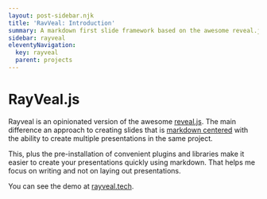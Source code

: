 ```yaml
---
layout: post-sidebar.njk
title: 'RavVeal: Introduction'
summary: A markdown first slide framework based on the awesome reveal.js, with multiple presentations, custom layouts and a whole lot more."
sidebar: rayveal
eleventyNavigation:
  key: rayveal
  parent: projects
---
```


# RayVeal.js

Rayveal is an opinionated version of the awesome [reveal.js](https://github.com/hakimel/reveal.js/). The main difference an approach to creating slides that is [markdown centered](https://github.github.com/gfm/) with the ability to create multiple presentations in the same project.

This, plus the pre-installation of convenient plugins and libraries make it easier to create your presentations quickly using markdown. That helps me focus on writing and not on laying out presentations.

You can see the demo at [rayveal.tech](http://rayveal.tech).
